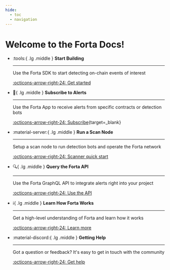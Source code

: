 ```yaml
---
hide:
  - toc
  - navigation
---
```


# Welcome to the Forta Docs!

<div class="grid cards" markdown>


-   :tools:{ .lg .middle } __Start Building__

    ---

    Use the Forta SDK to start detecting on-chain events of interest

    [:octicons-arrow-right-24: Get started](quickstart.md)

-   :mega:{ .lg .middle } __Subscribe to Alerts__

    ---

    Use the Forta App to receive alerts from specific contracts or detection bots

    [:octicons-arrow-right-24: Subscribe](https://app.forta.network){target=_blank}

-   :material-server:{ .lg .middle } __Run a Scan Node__

    ---

    Setup a scan node to run detection bots and operate the Forta network 

    [:octicons-arrow-right-24: Scanner quick start](scanner-quickstart.md)

-   :mag:{ .lg .middle } __Query the Forta API__

    ---

    Use the Forta GraphQL API to integrate alerts right into your project

    [:octicons-arrow-right-24: Use the API](api.md)

-   :information_source:{ .lg .middle } __Learn How Forta Works__

    ---

    Get a high-level understanding of Forta and learn how it works

    [:octicons-arrow-right-24: Learn more](what-is-forta.md)

-   :material-discord:{ .lg .middle } __Getting Help__

    ---

    Got a question or feedback? It's easy to get in touch with the community

    [:octicons-arrow-right-24: Get help](help.md)

</div>
